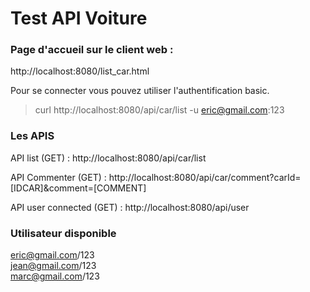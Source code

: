 # Test API Voiture

### Page d'accueil sur le client web : 
http://localhost:8080/list_car.html

Pour se connecter vous pouvez utiliser l'authentification basic.
>curl http://localhost:8080/api/car/list -u eric@gmail.com:123

### Les APIS
API list (GET) : http://localhost:8080/api/car/list

API Commenter (GET) :  http://localhost:8080/api/car/comment?carId=[IDCAR]&comment=[COMMENT]

API user connected (GET) :  http://localhost:8080/api/user

### Utilisateur disponible

eric@gmail.com/123<br>
jean@gmail.com/123<br>
marc@gmail.com/123